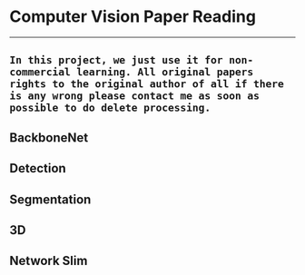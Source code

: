 # Computer Vision Paper Reading
---
```In this project, we just use it for non-commercial learning. All original papers rights to the original author of all if there is any wrong please contact me as soon as possible to do delete processing.```
---
## BackboneNet
## Detection
## Segmentation
## 3D
## Network Slim
